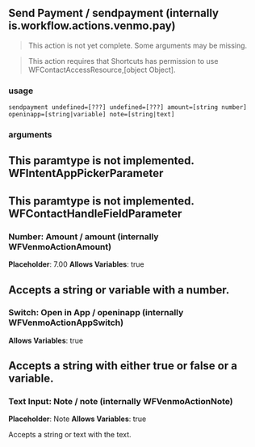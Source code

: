 
## Send Payment / sendpayment (internally is.workflow.actions.venmo.pay)

> This action is not yet complete. Some arguments may be missing.


> This action requires that Shortcuts has permission to use WFContactAccessResource,[object Object].

### usage
`sendpayment undefined=[???] undefined=[???] amount=[string number] openinapp=[string|variable] note=[string|text]`

### arguments
This paramtype is not implemented. WFIntentAppPickerParameter
---
This paramtype is not implemented. WFContactHandleFieldParameter
---
### Number: Amount / amount (internally WFVenmoActionAmount)
**Placeholder**: 7.00
**Allows Variables**: true


Accepts a string 
or variable
with a number.
---
### Switch: Open in App / openinapp (internally WFVenmoActionAppSwitch)
**Allows Variables**: true


Accepts a string with either true or false
or a variable.
---
### Text Input: Note / note (internally WFVenmoActionNote)
**Placeholder**: Note
**Allows Variables**: true


Accepts a string 
or text
with the text.
